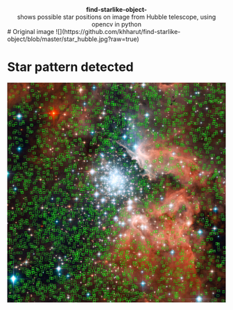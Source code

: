 <center><b>find-starlike-object-</b></center>
<center>shows possible star positions on image from Hubble telescope, using opencv in python</center>
# Original image
![](https://github.com/khharut/find-starlike-object/blob/master/star_hubble.jpg?raw=true)

# Star pattern detected
![](https://github.com/khharut/find-starlike-object/blob/master/regions.jpg?raw=true)
